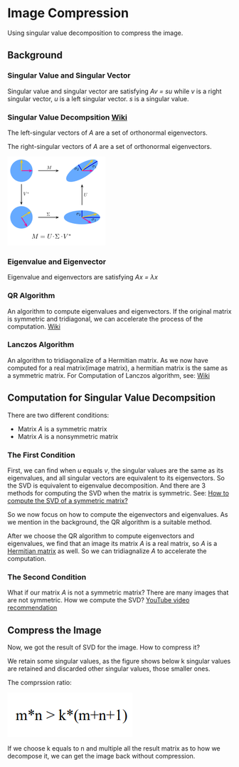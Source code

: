 # Image Compression

Using singular value decomposition to compress the image.

## Background

### Singular Value and Singular Vector

Singular value and singular vector are satisfying *Av = su* while *v* is a right singular vector, *u* is a left singular vector. *s* is a singular value.

### Singular Value Decompsition [Wiki][7]

The left-singular vectors of *A* are a set of orthonormal eigenvectors.

The right-singular vectors of *A* are a set of orthonormal eigenvectors.

![Figure 1](Singular&#32;value&#32;decomposition.png)

### Eigenvalue and Eigenvector

Eigenvalue and eigenvectors are satisfying *Ax = λx*

### QR Algorithm

An algorithm to compute eigenvalues and eigenvectors. If the original matrix is symmetric and tridiagonal, we can accelerate the process of the computation. [Wiki][3]

### Lanczos Algorithm

An algorithm to tridiagonalize of a Hermitian matrix. As we now have computed for a real matrix(image matrix), a hermitian matrix is the same as a symmetric matrix. For Computation of Lanczos algorithm, see: [Wiki][5]

## Computation for Singular Value Decompsition

There are two different conditions:

- Matrix *A* is a symmetric matrix
- Matrix *A* is a nonsymmetric matrix

### The First Condition

First, we can find when *u* equals *v*, the singular values are the same as its eigenvalues, and all singular vectors are equivalent to its eigenvectors. So the SVD is equivalent to eigenvalue decomposition. And there are 3 methods for computing the SVD when the matrix is symmetric. See: [How to compute the SVD of a symmetric matrix?][1]

So we now focus on how to compute the eigenvectors and eigenvalues. As we mention in the background, the QR algorithm is a suitable method.

After we choose the QR algorithm to compute eigenvectors and eigenvalues, we find that an image its matrix *A* is a real matrix, so *A* is a [Hermitian matrix][4] as well. So we can tridiagnalize *A* to accelerate the computation.

### The Second Condition

What if our matrix *A* is not a symmetric matrix? There are many images that are not symmetric. How we compute the SVD? [YouTube video recommendation][6]

## Compress the Image

Now, we got the result of SVD for the image. How to compress it?

We retain some singular values, as the figure shows below k singular values are retained and discarded other singular values, those smaller ones.

The comprssion ratio:

![Figure 2](Compression&#32;ratio.png)

If we choose k equals to n and multiple all the result matrix as to how we decompose it, we can get the image back without compression.

[1]: https://math.stackexchange.com/questions/22825/how-to-compute-the-svd-of-a-symmetric-matrix
[2]: https://en.wikipedia.org/wiki/Singular_value_decomposition
[3]: https://en.wikipedia.org/wiki/QR_algorithm
[4]: https://en.wikipedia.org/wiki/Hermitian_matrix
[5]: https://en.wikipedia.org/wiki/Lanczos_algorithm#The_algorithm
[6]: https://www.youtube.com/watch?v=Ls2TgGFfZnU
[7]: https://en.wikipedia.org/wiki/Singular_value_decomposition